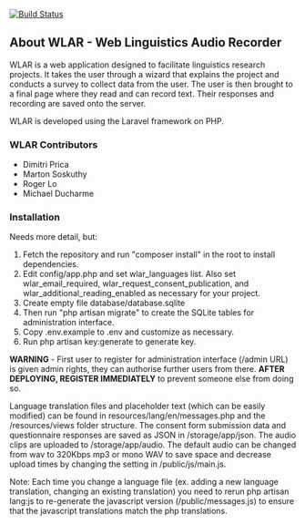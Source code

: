 [![Build Status](https://travis-ci.com/mjducharme/drawl-website.svg?branch=master)](https://travis-ci.com/mjducharme/drawl-website)

## About WLAR - Web Linguistics Audio Recorder

WLAR is a web application designed to facilitate linguistics research projects. It takes the user through a wizard that explains the project and conducts a survey to collect data from the user. The user is then brought to a final page where they read and can record text. Their responses and recording are saved onto the server.

WLAR is developed using the Laravel framework on PHP.

### WLAR Contributors

- Dimitri Prica
- Marton Soskuthy
- Roger Lo
- Michael Ducharme

### Installation

Needs more detail, but:

1. Fetch the repository and run "composer install" in the root to install dependencies.
2. Edit config/app.php and set wlar_languages list. Also set wlar_email_required, wlar_request_consent_publication, and wlar_additional_reading_enabled as necessary for your project.
3. Create empty file database/database.sqlite
4. Then run "php artisan migrate" to create the SQLite tables for administration interface.
5. Copy .env.example to .env and customize as necessary.
6. Run php artisan key:generate to generate key.

**WARNING** - First user to register for administration interface (/admin URL) is given admin rights, they can authorise further users from there. **AFTER DEPLOYING, REGISTER IMMEDIATELY** to prevent someone else from doing so.

Language translation files and placeholder text (which can be easily modified) can be found in resources/lang/en/messages.php and the /resources/views folder structure. The consent form submission data and questionnaire responses are saved as JSON in /storage/app/json. The audio clips are uploaded to /storage/app/audio. The default audio can be changed from wav to 320Kbps mp3 or mono WAV to save space and decrease upload times by changing the setting in /public/js/main.js.

Note: Each time you change a language file (ex. adding a new language translation, changing an existing translation) you need to rerun php artisan lang:js to re-generate the javascript version (/public/messages.js) to ensure that the javascript translations match the php translations.
